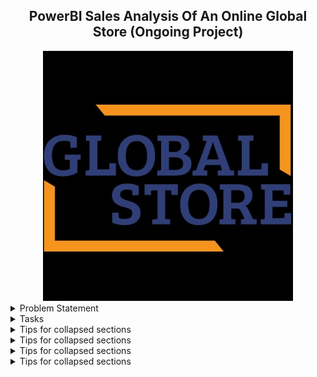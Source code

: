 <h2 align="center"> PowerBI Sales Analysis Of An Online Global Store (Ongoing Project)</h2>


<div align="center">
<img src="globalstore.jpg"  width="400" height="400" />
</div>
                            
<details>
<summary>Problem Statement</summary>
Global Super Store is an online supergiant store that has worldwide operations. This store takes orders and delivers products across the globe and deals with all the major product categories like furniture, office supplies technology, and so on.
As a Sales Manager of this store, you want to analyze the sales of the products based on provided historical data, this analysis will help you to plan your inventory and business processes accordingly. Also, to know the product’s and customer’s behavior.
</details>

<details>
<summary>Tasks</summary>
  
1. Load data from the provided data sources (excel workbooks):
 - load both  Date_table and  Super_Store_Sales data into PowerBi by clicking on the 'Get Data' tab and selecting Excel, locate where these data are, and load
   
2. Perform the required data transformations in the Power Query Editor window:
 - When the sales and date data are loaded :
   * promote the first row as the header for each table
   * Ensure the data types for each column are appropriate
 - It is good practice to rename each applied step appropriately for future reference

3. Create the relationships between the loaded tables:
 - Once the transformation is done and loaded, go to the model view to see all the tables.
 - Powerbi might autodetect the relationship between these models, these autodetected relationships between tables might be correct, and other times it might be wrong. This is why it is good practice to always 
   confirm the relationships autodetected by PowerBi.
 - The Orders table is the fact table, the People and Returns table is the dimensions table, and the Date Table is marked as date.
 - To mark the Date Table as the default date, right-click on it, then select "mark as date table' from the selection.
 - The relationship autodetected between Returns and People is incorrect, so delete.
 - Drag and drop the 'Order Date' from the Orders table to the 'Date' in the Date table.
 - Drag and drop the 'Order ID' in the Returns table to the 'Order ID' in the Orders table.
 - drag and drop the 'Region' from the People table to the Orders table.

4. Create the required measures for key performance indicators like Sales, Profit, and Ratio:
 - It is better to keep these measures grouped in a different table. To create this new table, click on 'Enter Data' from the toolbar, and rename it, for this project, it would be named as 'Created Measures'.
 - After Creating the measures, you can move them to the new table by going to the report view and clicking on the measure to move, under the ' Measures Tool' tab. There is the 'Home table', select the preferred 
   table from the drop-down.
 - The measures created are as follows:
    - Total Sales (qty * price) = SUM(Orders[Quantity]) * SUM(Orders[Unit Price])
    - Total Profit = SUM(Orders[Profit])
    - Profit Ratio (Total Profit/ Total Sales ) = DIVIDE([Total Profit],[Total Sales],0)
    - Report As Of Date = "Report As Of Date :"& MAX(Orders[Order Date])
    - If there is a column called 'column 1' in the created measures table, delete it.
5. Create the relationship between the models

5. Use the visuals as per the provided design to plot dimensions like Category, Year, Region, Market, Sub-category, Manager, and so on. Add key slicers to slice and dice data in the visuals.
   - to start creating the visuals, click on the insert ab, select the rectangle in the shapes, and drag it till the covers the whole canvas.

7. Train the Q&A data model for the below synonyms: 

- Revenue: Sales 

- Income: Profit

- Income Percentage: Profit Ratio

7. Managers should have restricted data access as per their market allocation by the organization. (Implement RLS)

8. Publish a report in the Power BI Service and share it with other users of the same market role.
</details>

<details>
<summary>Tips for collapsed sections</summary>
### You can add a header
</details>
<details>
<summary>Tips for collapsed sections</summary>
### You can add a header
</details>
<details>
<summary>Tips for collapsed sections</summary>
### You can add a header
</details>
<details>
<summary>Tips for collapsed sections</summary>
### You can add a header
</details>

